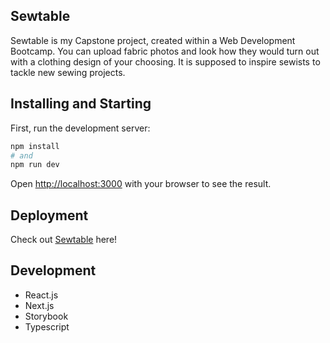## Sewtable

Sewtable is my Capstone project, created within a Web Development Bootcamp.
You can upload fabric photos and look how they would turn out with a clothing design of your choosing. It is supposed to inspire sewists to tackle new sewing projects.

## Installing and Starting

First, run the development server:

```bash
npm install
# and
npm run dev
```

Open [http://localhost:3000](http://localhost:3000) with your browser to see the result.

## Deployment

Check out [Sewtable](https://sewtable.herokuapp.com/) here!

## Development

- React.js
- Next.js
- Storybook
- Typescript
